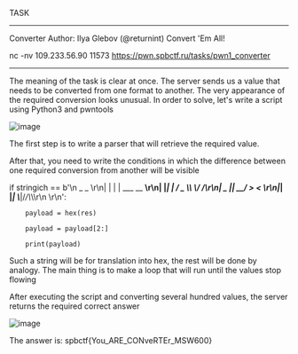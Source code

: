 TASK
_______________
Converter
Author: Ilya Glebov (@returnint)
Convert 'Em All!

nc -nv 109.233.56.90 11573
https://pwn.spbctf.ru/tasks/pwn1_converter
_______________

The meaning of the task is clear at once. The server sends us a value that needs to be converted from one 
format to another. The very appearance of the required conversion looks unusual. In order to solve, let's
write a script using Python3 and pwntools

![image](https://user-images.githubusercontent.com/76822573/113010278-623e7080-9181-11eb-80c2-ea15a95621b4.png)

The first step is to write a parser that will retrieve the required value.

After that, you need to write the conditions in which the difference between one required conversion from another
will be visible

if stringich == b'\n _   _             \r\n| | | |  ___ __  __\r\n| |_| | / _ \\\\ \\/ /\r\n|  _  ||  __/ >  < \r\n|_| |_| \\___|/_/\\_\\\r\n                   \r\n':

        payload = hex(res)
        
        payload = payload[2:]
        
        print(payload)
        
Such a string will be for translation into hex, the rest will be done by analogy. The main thing is to make a loop that
will run until the values stop flowing

After executing the script and converting several hundred values, the server returns the required correct answer

![image](https://user-images.githubusercontent.com/76822573/113011023-04f6ef00-9182-11eb-9efe-d8f832ee124c.png)

The answer is: spbctf{You_ARE_CONveRTEr_MSW600}
